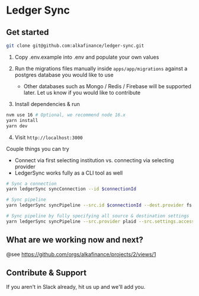# Ledger Sync

## Get started

```bash
git clone git@github.com:alkafinance/ledger-sync.git
```

1. Copy .env.example into .env and populate your own values

2. Run the migrations files manually inside `apps/app/migrations` against a postgres database you would like to use
   - Other databases such as Mongo / Redis / Firebase will be supported later. Let us know if you would like to contribute

3. Install dependencies & run

```bash
nvm use 16 # Optional, we recommend node 16.x
yarn install
yarn dev

```

4. Visit `http://localhost:3000`


Couple things you can try

- Connect via first selecting institution vs. connecting via selecting provider
- LedgerSync works fully as a CLI tool as well

```bash
# Sync a connection
yarn ledgerSync syncConnection --id $connectionId

# Sync pipeline
yarn ledgerSync syncPipeline --src.id $connectionId --dest.provider fs --dest.settings.basePath ./data

# Sync pipeline by fully specifying all source & destination settings
yarn ledgerSync syncPipeline --src.provider plaid --src.settings.accessToken $accessToken --dest.provider fs --dest.settings.basePath ./data
```


## What are we working now and next?

@see https://github.com/orgs/alkafinance/projects/2/views/1
## Contribute & Support

If you aren't in Slack already, hit us up and we'll add you.

